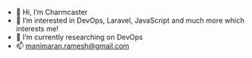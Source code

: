 - 👋 Hi, I’m Charmcaster
- 👀 I’m interested in DevOps, Laravel, JavaScript and much more which interests me!
- 🌱 I’m currently researching on DevOps
- 📫 manimaran.ramesh@gmail.com

<!---
manimaran035/manimaran035 is a ✨ special ✨ repository because its `README.md` (this file) appears on your GitHub profile.
You can click the Preview link to take a look at your changes.
--->
